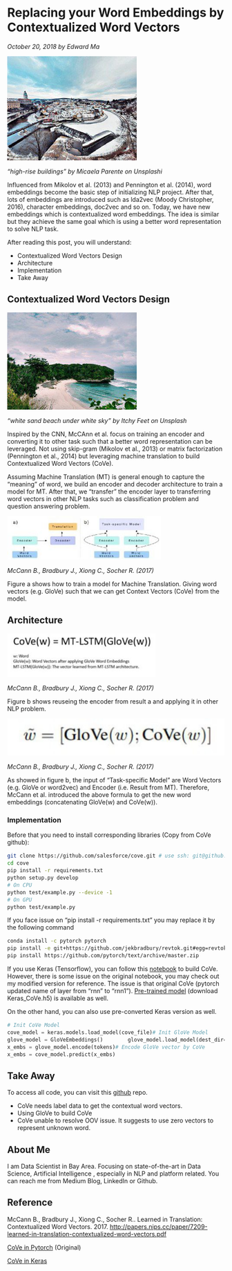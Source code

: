 # Replacing your Word Embeddings by Contextualized Word Vectors

*October 20, 2018 by Edward Ma*

![](1.jpeg)

*“high-rise buildings” by Micaela Parente on Unsplashi*

Influenced from Mikolov et al. (2013) and Pennington et al. (2014), word embeddings become the basic step of initializing NLP project.
After that, lots of embeddings are introduced such as lda2vec (Moody Christopher, 2016), character embeddings, doc2vec and so on.
Today, we have new embeddings which is contextualized word embeddings.
The idea is similar but they achieve the same goal which is using a better word representation to solve NLP task.

After reading this post, you will understand:
- Contextualized Word Vectors Design
- Architecture
- Implementation
- Take Away

## Contextualized Word Vectors Design

![](2.jpeg)

*“white sand beach under white sky” by Itchy Feet on Unsplash*

Inspired by the CNN, McCAnn et al. focus on training an encoder and converting it to other task such that a better word representation can be leveraged.
Not using skip-gram (Mikolov et al., 2013) or matrix factorization (Pennington et al., 2014) but leveraging machine translation to build Contextualized Word Vectors (CoVe).

Assuming Machine Translation (MT) is general enough to capture the “meaning” of word, we build an encoder and decoder architecture to train a model for MT.
After that, we “transfer” the encoder layer to transferring word vectors in other NLP tasks such as classification problem and question answering problem.
 
![](3.jpeg)

*McCann B., Bradbury J., Xiong C., Socher R. (2017)*

Figure a shows how to train a model for Machine Translation.
Giving word vectors (e.g. GloVe) such that we can get Context Vectors (CoVe) from the model.

## Architecture

![](4.jpeg)

*McCann B., Bradbury J., Xiong C., Socher R. (2017)*

Figure b shows reuseing the encoder from result a and applying it in other NLP problem.

![](5.jpeg)

*McCann B., Bradbury J., Xiong C., Socher R. (2017)*

As showed in figure b, the input of “Task-specific Model” are Word Vectors (e.g. GloVe or word2vec) and Encoder (i.e. Result from MT).
Therefore, McCann et al. introduced the above formula to get the new word embeddings (concatenating GloVe(w) and CoVe(w)).

### Implementation

Before that you need to install corresponding libraries (Copy from CoVe github):

```bash
git clone https://github.com/salesforce/cove.git # use ssh: git@github.com:salesforce/cove.git
cd cove
pip install -r requirements.txt
python setup.py develop
# On CPU
python test/example.py --device -1
# On GPU
python test/example.py
```

If you face issue on “pip install -r requirements.txt” you may replace it by the following command

```bash
conda install -c pytorch pytorch
pip install -e git+https://github.com/jekbradbury/revtok.git#egg=revtok
pip install https://github.com/pytorch/text/archive/master.zip
```

If you use Keras (Tensorflow), you can follow this [notebook](https://github.com/makcedward/nlp/blob/master/sample/nlp-embeddings-word-cove.ipynb) to build CoVe.
However, there is some issue on the original notebook, you may check out my modified version for reference.
The issue is that original CoVe (pytorch updated name of layer from “rnn” to “rnn1”).
[Pre-trained model](https://github.com/rgsachin/CoVe) (download Keras_CoVe.h5) is available as well.

On the other hand, you can also use pre-converted Keras version as well.

 
```python
# Init CoVe Model
cove_model = keras.models.load_model(cove_file)# Init GloVe Model
glove_model = GloVeEmbeddings()        glove_model.load_model(dest_dir=word_embeddings_dir, process=False)# Encode sentence by GloVe
x_embs = glove_model.encode(tokens)# Encode GloVe vector by CoVe
x_embs = cove_model.predict(x_embs)
```

## Take Away
To access all code, you can visit this [github](https://github.com/makcedward/nlp/blob/master/sample/nlp-embeddings-word-cove.ipynb) repo.

- CoVe needs label data to get the contextual word vectors.
- Using GloVe to build CoVe
- CoVe unable to resolve OOV issue. It suggests to use zero vectors to represent unknown word.

## About Me

I am Data Scientist in Bay Area.
Focusing on state-of-the-art in Data Science, Artificial Intelligence , especially in NLP and platform related.
You can reach me from Medium Blog, LinkedIn or Github.

## Reference
McCann B., Bradbury J., Xiong C., Socher R.. Learned in Translation: Contextualized Word Vectors. 2017. http://papers.nips.cc/paper/7209-learned-in-translation-contextualized-word-vectors.pdf

[CoVe in Pytorch](https://github.com/salesforce/cove) (Original)

[CoVe in Keras](https://github.com/rgsachin/CoVe)